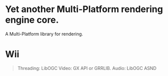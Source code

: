 # Yet another Multi-Platform rendering engine core.
A Multi-Platform library for rendering.

# Wii
> Threading: LibOGC
> Video: GX API or GRRLIB.
> Audio: LibOGC ASND
